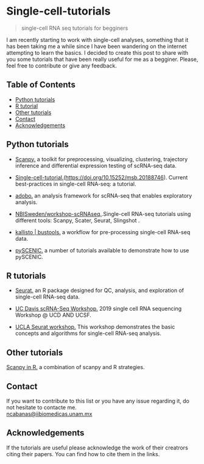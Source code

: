 # Single-cell-tutorials
> single-cell RNA seq tutorials for begginers

I am recently starting to work with single-cell analyses, something that it has been taking me a while since I have been wandering on the internet attempting to learn the basics. I decided to create this post to share with you some tutorials that have been really useful for me as a begginer. Please, feel free to contribute or give any feedback. 


<!-- TABLE OF CONTENTS -->
## Table of Contents

* [Python tutorials](#Python-tutorials)
* [R tutorial](#R-tutorial)
* [Other tutorials](#Other-tutorials)
* [Contact](#Contact)
* [Acknowledgements](#acknowledgements)


## Python tutorials

* [Scanpy.](https://scanpy.readthedocs.io/en/stable/#) a toolkit for preprocessing, visualizing, clustering, trajectory inference and differential expression testing of scRNA-seq data.

* [Single-cell-tutorial.](https://github.com/theislab/single-cell-tutorial)(https://doi.org/10.15252/msb.20188746). Current best-practices in single-cell RNA-seq: a tutorial.

* [adobo.](https://oscar-franzen.github.io/adobo/#) an analysis framework for scRNA-seq that enables exploratory analysis.  


* [ NBISweden/workshop-scRNAseq.](https://nbviewer.jupyter.org/github/NBISweden/workshop-scRNAseq/tree/master/labs/compiled/).Single-cell RNA-seq tutorials using different tools: Scanpy, Scater, Seurat, Slingshot .

* [kallisto | bustools.](https://www.kallistobus.tools/) a workflow for pre-processing single-cell RNA-seq data.

* [pySCENIC.](https://pyscenic.readthedocs.io/en/latest/tutorial.html) a number of tutorials available to demonstrate how to use pySCENIC.


## R tutorials
* [Seurat.](https://satijalab.org/seurat/) an R package designed for QC, analysis, and exploration of single-cell RNA-seq data.

* [UC Davis scRNA-Seq Workshop.](https://ucdavis-bioinformatics-training.github.io/2019-single-cell-RNA-sequencing-Workshop-UCD_UCSF/) 2019 single cell RNA sequencing Workshop @ UCD AND UCSF.

* [UCLA Seurat workshop.](https://qcb.ucla.edu/collaboratory-2/workshops/w20-single-cell-rna-seq/#toggle-id-2) This workshop demonstrates the basic concepts and algorithms for single-cell RNA-seq analysis.



## Other tutorials
[Scanpy in R.](https://theislab.github.io/scanpy-in-R/#content) a combination of scanpy and R strategies.


## Contact
If you want to contribute to this list or you have any issue regarding it, do not hesitate to contacte me.                            
ncabanas@iibiomedicas.unam.mx


## Acknowledgements
If the tutorials are useful please acknowledge the work of their creatrors citing their papers.
You can find how to cite them in the links.


